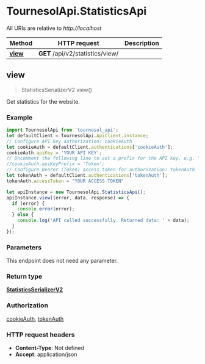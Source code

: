 # TournesolApi.StatisticsApi

All URIs are relative to *http://localhost*

Method | HTTP request | Description
------------- | ------------- | -------------
[**view**](StatisticsApi.md#view) | **GET** /api/v2/statistics/view/ | 



## view

> StatisticsSerializerV2 view()



Get statistics for the website.

### Example

```javascript
import TournesolApi from 'tournesol_api';
let defaultClient = TournesolApi.ApiClient.instance;
// Configure API key authorization: cookieAuth
let cookieAuth = defaultClient.authentications['cookieAuth'];
cookieAuth.apiKey = 'YOUR API KEY';
// Uncomment the following line to set a prefix for the API key, e.g. "Token" (defaults to null)
//cookieAuth.apiKeyPrefix = 'Token';
// Configure Bearer (Token) access token for authorization: tokenAuth
let tokenAuth = defaultClient.authentications['tokenAuth'];
tokenAuth.accessToken = "YOUR ACCESS TOKEN"

let apiInstance = new TournesolApi.StatisticsApi();
apiInstance.view((error, data, response) => {
  if (error) {
    console.error(error);
  } else {
    console.log('API called successfully. Returned data: ' + data);
  }
});
```

### Parameters

This endpoint does not need any parameter.

### Return type

[**StatisticsSerializerV2**](StatisticsSerializerV2.md)

### Authorization

[cookieAuth](../README.md#cookieAuth), [tokenAuth](../README.md#tokenAuth)

### HTTP request headers

- **Content-Type**: Not defined
- **Accept**: application/json

